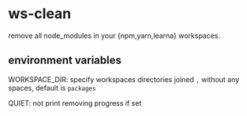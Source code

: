 # ws-clean

remove all node_modules in your {npm,yarn,learna} workspaces.

## environment variables

WORKSPACE_DIR: specify workspaces directories joined `,` without any spaces, default is `packages`

QUIET: not print removing progress if set

